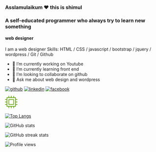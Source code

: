 ### Asslamulaikum ❤ this is shimul

### A self-educated programmer who always try to learn new something

#### web designer

I am a web designer
Skills:  HTML / CSS / javascript / bootstrap / jquery / wordpress / Git / Github

- 🔭 I’m currently working on Youtube 
- 🌱 I’m currently learning front end 
- 👯 I’m looking to collaborate on github 
- 💬 Ask me about web design and wordpress


[<img src='https://cdn.jsdelivr.net/npm/simple-icons@3.0.1/icons/github.svg' alt='github' height='40'>](https://github.com/jhshimul2001)  [<img src='https://cdn.jsdelivr.net/npm/simple-icons@3.0.1/icons/linkedin.svg' alt='linkedin' height='40'>](https://www.linkedin.com/in/juvaid-hasan-shimul/)  [<img src='https://cdn.jsdelivr.net/npm/simple-icons@3.0.1/icons/facebook.svg' alt='facebook' height='40'>](https://www.facebook.com/jubayedhasan.shimul)  

<a href='https://docs.github.com/en/developers'><img src='https://raw.githubusercontent.com/acervenky/animated-github-badges/master/assets/devbadge.gif' width='40' height='40'></a> 

[![Top Langs](https://github-readme-stats.vercel.app/api/top-langs/?username=jhshimul2001)](https://github.com/anuraghazra/github-readme-stats)

![GitHub stats](https://github-readme-stats.vercel.app/api?username=jhshimul2001&show_icons=true&count_private=true)  

![GitHub streak stats](https://streak-stats.demolab.com/?user=jhshimul2001)  

![Profile views](https://gpvc.arturio.dev/jhshimul2001)  














